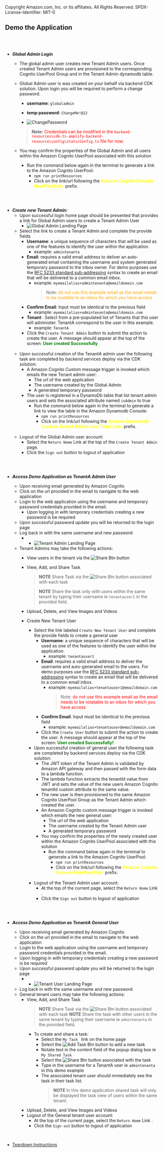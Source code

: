 Copyright Amazon.com, Inc. or its affiliates. All Rights Reserved.
SPDX-License-Identifier: MIT-0 
## Demo the Application

<br />
<br />

*  <em> **Global Admin Login** </em> 
    - The global admin user creates new Tenant Admin users. Once created Tenant Admin users are provisioned to the corresponding Cognito UserPool Group and in the Tenant Admin dynamodb table.
    - Global Admin user is was created on your behalf via backend CDK solution. Upon login you will be required to perform a change password. 
        - **username**: `globaladmin`
        - **temp password**: `ChangeMe!@12` 

        - ![ChangePassword](../images/ChangePassword.PNG)
        
        > **Note:** <span style="color:RED"> Credentials can be modified in the  `backend-resources\cdk-ts-amplify-backend-resource\config\staticConfig.ts` file for now. </span>

    - You may confirm the properties of the Global Admin and all users within the Amazon Cognito UserPool associated with this solution 
        - Run the command below again in the terminal to generate a link to the Amazon Cognito UserPool: 
            - ` npm run printResources `
            - Click on the link/url following the <span style="color:Yellow"> **Amazon Cognito Console UserPool Link:** </span>prefix. 

<br />
<br />

* <em>**Create new Tenant Admin:** </em> 
    - Upon successful login home page should be presented that provides a link for Global Admin users to create a Tenant Admin User
        - ![Global Admin Landing Page](../images/GlobalAdminLandingPage.PNG)
    - Select the link to create a Tenant Admin and complete the provide fields 
        - **Username**: a unique sequence of characters that will be used as one of the features to identify the user within the application.
            - example: `admintenanta`
        - **Email**: requires a valid email address to deliver an auto-generated email containing the username and system generated temporary password to the inbox owner. For demo purposes use the  [RFC 5233 standard sub-addressing](https://www.rfc-editor.org/rfc/rfc5233) syntax to create an email that will be delivered to a common email inbox. 
            - example: `myemailalias+admintenanta@emaildomain.com`
                > Note: <span style="color:orange"> do not use this example email as the email needs to be routable to an inbox for which you have access   </span>
        - **Confirm Email**: Input must be identical to the previous field 
            - example: `myemailalias+admintenanta@emaildomain.com`
        - **Tenant** : Select from a pre-populated list of Tenants that this user will administer. TenantA correspond to the user in this example.  
            - example: `TenantA`
        - Click the `Create Tenant Admin` button to submit the action to create the user. A message should appear at the top of the screen: <span style="color:green"> **User created Successfully** </span>
        <br><br>
    - Upon successful creation of the TenantA admin user the following task are completed by backend services deploy via the CDK solution:  
        - A Amazon Cognito Custom message trigger is invoked which emails the new Tenant admin user: 
            - The url of the web application 
            - The username created by the Global Admin
            - A generated temporary password  
        - The user is registered in a DynamoDb table that list tenant admin users and sets the associated attribute named `isAdmin` to true
            - Run the command below again in the terminal to generate a link to view the table in the Amazon Dynamodb Console: 
                - ` npm run printResources `
                - Click on the link/url following the <span style="color:yellow"> **Amazon Dynamodb Console Tenant Admin User Table Link:** </span> prefix. 
        <br><br>
    - Logout of the Global Admin user account: 
        - Select the `Return Home` Link at the top of the `Create Tenant Admin` page. 
        - Click the `Sign out` button to logout of application 
<br />
<br />

* <em>**Access Demo Application as TenantA Admin User** </em> 

    - Upon receiving email generated by Amazon Cognito
    - Click on the url provided in the email to navigate to the web application 
    - Login to the web application using the username and temporary password credentials provided in the email. 
        - Upon logging in with temporary credentials creating a new password is be required 
    - Upon successful password update you will be returned to the login page
    - Log back in with the same username and new password
        - - ![Tenant Admin Landing Page](../images/TenantAdminLandingPage.PNG)
    - Tenant Admins may take the following actions:
        - View users in the tenant via the ![Share Btn](../images/ListUsersBtn.PNG) button 
        -  View, Add, and Share Task
            > **NOTE** Share Task via the ![Share Btn](../images/sharebtn.png) button associated with each task 

            > **NOTE** Share the task only with users within the same tenant by typing their username ie `tenantauser1` in the provided field.
        - Upload, Delete, and View Images and Videos
        - Create New Tenant User
            - Select the link labeled `Create New Tenant User` and complete the provide fields to create a general user
                - **Username**: a unique sequence of characters that will be used as one of the features to identify the user within the application.
                    - example: `tenantauser1`
                - **Email**: requires a valid email address to deliver the username and auto-generated email to the users. For demo purposes use the  [RFC 5233 standard sub-addressing](https://www.rfc-editor.org/rfc/rfc5233) syntax to create an email that will be delivered to a common email inbox. 
                    - example: `myemailalias+tenantauser1@emaildomain.com` 
                        > Note: <span style="color:red"> do not use this example email as the email needs to be rotatable to an inbox for which you have access   </span>
                - **Confirm Email**: Input must be identical to the previous field 
                    - example: `myemailalias+tenantauser@emaildomain.com`
                - Click the `Create User` button to submit the action to create the user. A message should appear at the top of the screen: <span style="color:green"> **User created Successfully!** </span>
            - Upon successful creation of general user the following task are completed by backend services deploy via the CDK solution:
                - The JWT token of the Tenant Admin is validated by Amazon API gateway and then passed with the form data to a lambda function. 
                - The lambda function extracts the tenantId value from JWT and sets the value of the new users Amazon Cognito tenantId custom attribute to the same value.  
                - The new user is then provisioned to the same Amazon Cognito UserPool Group as the Tenant Admin which created the user.
                - An Amazon Cognito custom message trigger is invoked which emails the new general user: 
                    - The url of the web application 
                    - The username created by the Tenant Admin user
                    - A generated temporary password  
                - You may confirm the properties of the newly created user within the Amazon Cognito UserPool associated with this solution 
                    - Run the command below again in the terminal to generate a link to the Amazon Cognito UserPool: 
                        - ` npm run printResources `
                        - Click on the link/url following the <span style="color:yellow"> **Amazon Cognito Console UserPool Link:** </span> prefix. 
                <br><br>
            - Logout of the Tenant Admin user account: 
                - At the top of the current page, select the `Return Home` Link . 
                - Click the `Sign out` button to logout of application 

<br />
<br />

* <em>**Access Demo Application as TenantA General User** </em> 

    - Upon receiving email generated by Amazon Cognito
    - Click on the url provided in the email to navigate to the web application 
    - Login to the web application using the username and temporary password credentials provided in the email. 
    - Upon logging in with temporary credentials creating a new password is be required
    - Upon successful password update you will be returned to the login page
        - - ![Tenant User Landing Page](../images/TenantUserLandingPage.PNG)
    - Log back in with the same username and new password
    - General tenant users may take the following actions:
        -  View, Add, and Share Task
            > **NOTE** Share Task via the ![Share Btn](../images/sharebtn.png) button associated with each task 
            > **NOTE** Share the task with other users in the same tenant by typing their username ie `admintenanta` in the provided field.
            - To create and share a task: 
                - Select the `My Task ` link on the home page
                - Select the ![Add Task Btn](../images/sharebtn.png) button to add a new task
                - Notate text in the content field of the popup dialog box ie `My Shared Task`
                - Select the  ![Share Btn](../images/sharebtn.png) button associated with the task
                - Type in the username for a TenantA user ie `admintenanta` in this demo example
                - The associated tenant user should immediately see the task in their task list. 
                    > **NOTE** In this demo application shared task will only be displayed the task view of users within the same tenant. 
        - Upload, Delete, and View Images and Videos
        - Logout of the General tenant user account: 
            - At the top of the current page, select the `Return Home` Link . 
            - Click the `Sign out` button to logout of application 
<br />

   - [Teardown Instructions](./TearDownInstructions.md)

